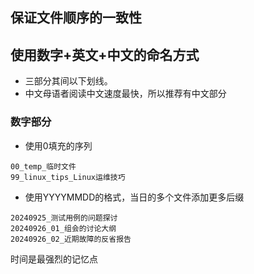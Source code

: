 

## 保证文件顺序的一致性

## 使用数字+英文+中文的命名方式
- 三部分其间以下划线。
- 中文母语者阅读中文速度最快，所以推荐有中文部分
### 数字部分
- 使用0填充的序列
```
00_temp_临时文件
99_linux_tips_Linux运维技巧
```
- 使用YYYYMMDD的格式，当日的多个文件添加更多后缀
```
20240925_测试用例的问题探讨
20240926_01_组会的讨论大纲
20240926_02_近期故障的反省报告
```
时间是最强烈的记忆点

##